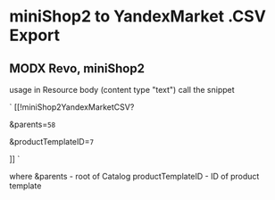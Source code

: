 miniShop2 to YandexMarket .CSV Export
===================
MODX Revo, miniShop2
--------------------

usage in Resource body (content type "text") call the snippet

`
[[!miniShop2YandexMarketCSV?

&parents=``58``

&productTemplateID=``7``

]]
`

where &parents - root of Catalog
productTemplateID - ID of product template

